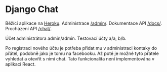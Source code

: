 # Django Chat

Běžící aplikace na [Heroku](https://cryptic-plains-09325.herokuapp.com). 
Administrace [/admin/](http://cryptic-plains-09325.herokuapp.com/admin/).
Dokumentace API [/docs/](http://cryptic-plains-09325.herokuapp.com/docs/). 
Procházení API  [/chat/](http://cryptic-plains-09325.herokuapp.com/chat/).

Účet administrátora admin/admin.
Testovací účty a/a, b/b.

Po registraci nového účtu je potřeba přidat mu v administraci kontaky do přátel, podobně jako je tomu na facebooku. Až poté je možné tyto přátele vyhledat a otevřít s nimi chat. Tato funkcionalita není implementována v aplikaci React.